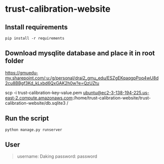# trust-calibration-website

## Install requirements
```pip install -r requirements```

## Download mysqlite database and place it in root folder
https://gmuedu-my.sharepoint.com/:u:/g/personal/drai2_gmu_edu/ESZgEKqaqgpPoq4wU8d2cu8BBgf3Kd_kLxbd6QxGAK2h0w?e=QzUZtu

scp -i trust-calibration-key-value.pem ubuntu@ec2-3-138-194-225.us-east-2.compute.amazonaws.com:/home/trust-calibration-website/trust-calibration-website/db.sqlite3 / 
## Run the script
```python manage.py runserver```

## User
> username: Daking
> password: password
